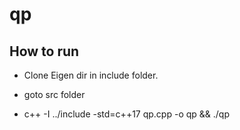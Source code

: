 # qp
## How to run
- Clone Eigen dir in include folder.

- goto src folder

- c++ -I ../include -std=c++17 qp.cpp -o qp && ./qp 
